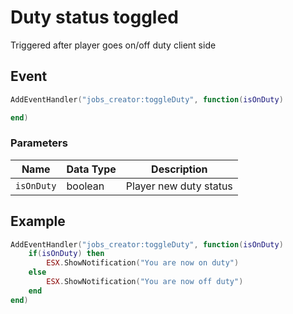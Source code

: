 # Duty status toggled

Triggered after player goes on/off duty client side

## Event

```lua
AddEventHandler("jobs_creator:toggleDuty", function(isOnDuty)

end)
```

### Parameters

| Name       | Data Type | Description            |
| ---------- | --------- | ---------------------- |
| `isOnDuty` | boolean   | Player new duty status |

## Example

```lua
AddEventHandler("jobs_creator:toggleDuty", function(isOnDuty)
    if(isOnDuty) then
        ESX.ShowNotification("You are now on duty")
    else
        ESX.ShowNotification("You are now off duty")
    end
end)
```
